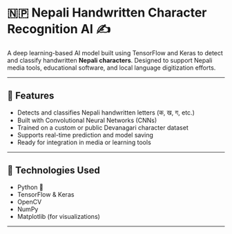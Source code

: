 # 🇳🇵 Nepali Handwritten Character Recognition AI ✍️

A deep learning-based AI model built using TensorFlow and Keras to detect and classify handwritten **Nepali characters**. Designed to support Nepali media tools, educational software, and local language digitization efforts.

---

## 🚀 Features

- Detects and classifies Nepali handwritten letters (क, ख, ग, etc.)
- Built with Convolutional Neural Networks (CNNs)
- Trained on a custom or public Devanagari character dataset
- Supports real-time prediction and model saving
- Ready for integration in media or learning tools

---

## 🧠 Technologies Used

- Python 🐍
- TensorFlow & Keras
- OpenCV
- NumPy
- Matplotlib (for visualizations)

---
